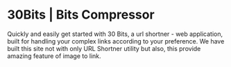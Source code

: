 # 30Bits | Bits Compressor
Quickly and easily get started with 30 Bits, a url shortner - web application, built for handling your complex links according to your preference.
We have built this site not with only URL Shortner utility but also, this provide amazing feature of image to link. 
